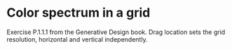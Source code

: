 # Color spectrum in a grid

Exercise P.1.1.1 from the Generative Design book. 
Drag location sets the grid resolution, horizontal and vertical independently.
